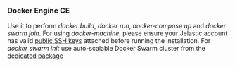 ### Docker Engine CE
Use it to perform *docker build*, *docker run*, *docker-compose up* and *docker swarm join*. For using *docker-machine*, please ensure your Jelastic account has valid [public SSH keys](https://docs.jelastic.com/ssh-add-key) attached before running the installation. For *docker swarm init* use auto-scalable Docker Swarm cluster from the [dedicated package](https://github.com/jelastic-jps/docker-native/tree/master/docker-swarm)
